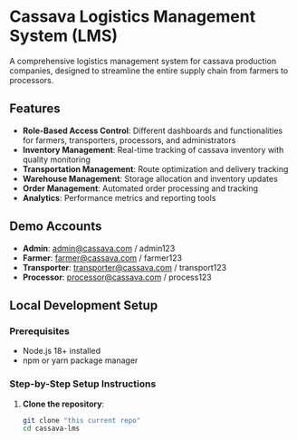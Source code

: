 # Cassava Logistics Management System (LMS)

A comprehensive logistics management system for cassava production companies, designed to streamline the entire supply chain from farmers to processors.

## Features

- **Role-Based Access Control**: Different dashboards and functionalities for farmers, transporters, processors, and administrators
- **Inventory Management**: Real-time tracking of cassava inventory with quality monitoring
- **Transportation Management**: Route optimization and delivery tracking
- **Warehouse Management**: Storage allocation and inventory updates
- **Order Management**: Automated order processing and tracking
- **Analytics**: Performance metrics and reporting tools

## Demo Accounts

- **Admin**: admin@cassava.com / admin123
- **Farmer**: farmer@cassava.com / farmer123
- **Transporter**: transporter@cassava.com / transport123
- **Processor**: processor@cassava.com / process123

## Local Development Setup

### Prerequisites

- Node.js 18+ installed
- npm or yarn package manager

### Step-by-Step Setup Instructions

1. **Clone the repository**:
   ```bash
   git clone "this current repo"
   cd cassava-lms

